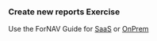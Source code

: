 ### Create new reports Exercise

Use the ForNAV Guide for [SaaS]() or [OnPrem]()

<!-- ToDO -> edit links -->